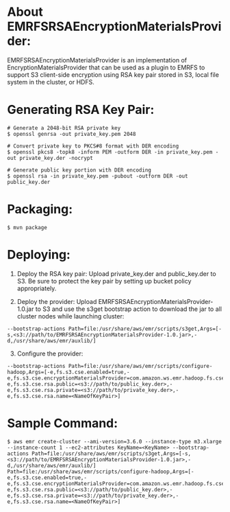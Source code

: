 About EMRFSRSAEncryptionMaterialsProvider:
==========================================
EMRFSRSAEncryptionMaterialsProvider is an implementation of EncryptionMaterialsProvider that can be used as a plugin to EMRFS to support S3 client-side encryption using RSA key pair stored in S3, local file system in the cluster, or HDFS.


Generating RSA Key Pair:
========================
```
# Generate a 2048-bit RSA private key
$ openssl genrsa -out private_key.pem 2048

# Convert private key to PKCS#8 format with DER encoding
$ openssl pkcs8 -topk8 -inform PEM -outform DER -in private_key.pem -out private_key.der -nocrypt

# Generate public key portion with DER encoding
$ openssl rsa -in private_key.pem -pubout -outform DER -out public_key.der
```


Packaging:
==========
```
$ mvn package
```


Deploying:
==========
1. Deploy the RSA key pair:
Upload private_key.der and public_key.der to S3. Be sure to protect the key pair by setting up bucket policy appropriately.

2. Deploy the provider:
Upload EMRFSRSAEncryptionMaterialsProvider-1.0.jar to S3 and use the s3get bootstrap action to download the jar to all cluster nodes while launching cluster:
```
--bootstrap-actions Path=file:/usr/share/aws/emr/scripts/s3get,Args=[-s,<s3://path/to/EMRFSRSAEncryptionMaterialsProvider-1.0.jar>,-d,/usr/share/aws/emr/auxlib/]
```

3. Configure the provider:
```
--bootstrap-actions Path=file:/usr/share/aws/emr/scripts/configure-hadoop,Args=[-e,fs.s3.cse.enabled=true,-e,fs.s3.cse.encryptionMaterialsProvider=com.amazon.ws.emr.hadoop.fs.cse.RSAEncryptionMaterialsProvider,-e,fs.s3.cse.rsa.public=<s3://path/to/public_key.der>,-e,fs.s3.cse.rsa.private=<s3://path/to/private_key.der>,-e,fs.s3.cse.rsa.name=<NameOfKeyPair>]
```


Sample Command:
===============
```
$ aws emr create-cluster --ami-version=3.6.0 --instance-type m3.xlarge --instance-count 1 --ec2-attributes KeyName=<KeyName> --bootstrap-actions Path=file:/usr/share/aws/emr/scripts/s3get,Args=[-s,<s3://path/to/EMRFSRSAEncryptionMaterialsProvider-1.0.jar>,-d,/usr/share/aws/emr/auxlib/] Path=file:/usr/share/aws/emr/scripts/configure-hadoop,Args=[-e,fs.s3.cse.enabled=true,-e,fs.s3.cse.encryptionMaterialsProvider=com.amazon.ws.emr.hadoop.fs.cse.RSAEncryptionMaterialsProvider,-e,fs.s3.cse.rsa.public=<s3://path/to/public_key.der>,-e,fs.s3.cse.rsa.private=<s3://path/to/private_key.der>,-e,fs.s3.cse.rsa.name=<NameOfKeyPair>]
```
